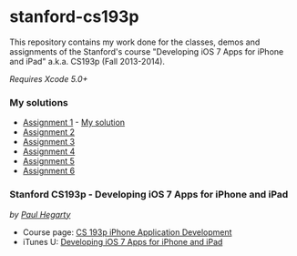 stanford-cs193p
===============

This repository contains my work done for the classes, demos and assignments of the Stanford's course "Developing iOS 7 Apps for iPhone and iPad" a.k.a. CS193p (Fall 2013-2014).

*Requires Xcode 5.0+*

### My solutions
* [Assignment 1](https://github.com/jobertsa/stanford-cs193p/blob/master/Assignment1/Developing%20iOS%207%20Apps_%20Assignment%201.pdf?raw=true) - [My solution](https://github.com/jobertsa/stanford-cs193p/tree/master/Assignment1/Matchismo)
* [Assignment 2](https://github.com/jobertsa/stanford-cs193p/blob/master/Assignment1/Developing%20iOS%207%20Apps_%20Assignment%202.pdf?raw=true)
* [Assignment 3](https://github.com/jobertsa/stanford-cs193p/blob/master/Assignment1/Developing%20iOS%207%20Apps_%20Assignment%203.pdf?raw=true)
* [Assignment 4](https://github.com/jobertsa/stanford-cs193p/blob/master/Assignment1/Developing%20iOS%207%20Apps_%20Assignment%204.pdf?raw=true)
* [Assignment 5](https://github.com/jobertsa/stanford-cs193p/blob/master/Assignment1/Developing%20iOS%207%20Apps_%20Assignment%205.pdf?raw=true)
* [Assignment 6](https://github.com/jobertsa/stanford-cs193p/blob/master/Assignment1/Developing%20iOS%207%20Apps_%20Assignment%206.pdf?raw=true)

### Stanford CS193p - Developing iOS 7 Apps for iPhone and iPad
*by [Paul Hegarty](http://online.stanford.edu/instructors/paul-hegarty)*

* Course page: [CS 193p iPhone Application Development](http://cs193p.stanford.edu/)
* iTunes U: [Developing iOS 7 Apps for iPhone and iPad](https://itunes.apple.com/en/course/developing-ios-7-apps-for/id733644550)
